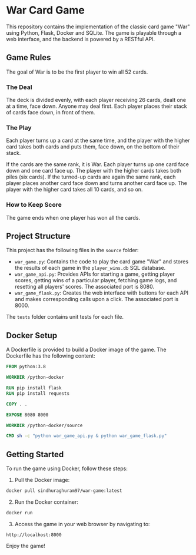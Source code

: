 # War Card Game

This repository contains the implementation of the classic card game "War" using Python, Flask, Docker and SQLite. The game is playable through a web interface, and the backend is powered by a RESTful API.

## Game Rules

The goal of War is to be the first player to win all 52 cards.

### The Deal

The deck is divided evenly, with each player receiving 26 cards, dealt one at a time, face down. Anyone may deal first. Each player places their stack of cards face down, in front of them.

### The Play

Each player turns up a card at the same time, and the player with the higher card takes both cards and puts them, face down, on the bottom of their stack.

If the cards are the same rank, it is War. Each player turns up one card face down and one card face up. The player with the higher cards takes both piles (six cards). If the turned-up cards are again the same rank, each player places another card face down and turns another card face up. The player with the higher card takes all 10 cards, and so on.

### How to Keep Score

The game ends when one player has won all the cards.

## Project Structure

This project has the following files in the `source` folder:

- `war_game.py`: Contains the code to play the card game "War" and stores the results of each game in the `player_wins.db` SQL database.
- `war_game_api.py`: Provides APIs for starting a game, getting player scores, getting wins of a particular player, fetching game logs, and resetting all players' scores. The associated port is 8080.
- `war_game_flask.py`: Creates the web interface with buttons for each API and makes corresponding calls upon a click. The associated port is 8000.

The `tests` folder contains unit tests for each file.

## Docker Setup

A Dockerfile is provided to build a Docker image of the game. The Dockerfile has the following content:

```Dockerfile
FROM python:3.8

WORKDIR /python-docker

RUN pip install flask
RUN pip install requests

COPY . .

EXPOSE 8080 8000

WORKDIR /python-docker/source

CMD sh -c "python war_game_api.py & python war_game_flask.py"
```

## Getting Started

To run the game using Docker, follow these steps:

1. Pull the Docker image:

```bash
docker pull sindhuraghuram97/war-game:latest
```

2. Run the Docker container:

```bash
docker run
```

3. Access the game in your web browser by navigating to:

```
http://localhost:8000
```

Enjoy the game!
